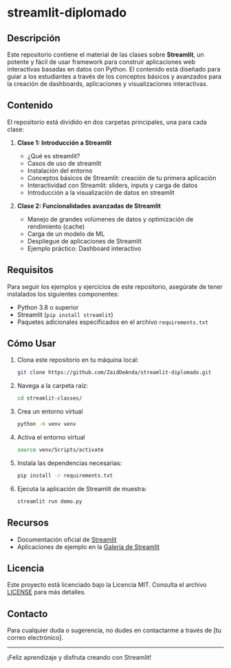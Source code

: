# streamlit-diplomado

## Descripción
Este repositorio contiene el material de las clases sobre **Streamlit**, un potente y fácil de usar framework para construir aplicaciones web interactivas basadas en datos con Python. El contenido está diseñado para guiar a los estudiantes a través de los conceptos básicos y avanzados para la creación de dashboards, aplicaciones y visualizaciones interactivas.

## Contenido
El repositorio está dividido en dos carpetas principales, una para cada clase:

1. **Clase 1: Introducción a Streamlit**
    - ¿Qué es streamlit?
    - Casos de uso de streamlit
    - Instalación del entorno
    - Conceptos básicos de Streamlit: creación de tu primera aplicación
    - Interactividad con Streamlit: sliders, inputs y carga de datos
    - Introducción a la visualización de datos en streamlit

2. **Clase 2: Funcionalidades avanzadas de Streamlit**
    - Manejo de grandes volúmenes de datos y optimización de rendimiento (cache)
    - Carga de un modelo de ML
    - Despliegue de aplicaciones de Streamlit
    - Ejemplo práctico: Dashboard interactivo

## Requisitos
Para seguir los ejemplos y ejercicios de este repositorio, asegúrate de tener instalados los siguientes componentes:

- Python 3.8 o superior
- Streamlit (`pip install streamlit`)
- Paquetes adicionales especificados en el archivo `requirements.txt`

## Cómo Usar
1. Clona este repositorio en tu máquina local:

    ```bash
    git clone https://github.com/ZaidDeAnda/streamlit-diplomado.git
    ```

2. Navega a la carpeta raíz:

    ```bash
    cd streamlit-classes/
    ```

3. Crea un entorno virtual

    ```bash
    python -m venv venv
    ```

4. Activa el entorno virtual

    ```bash
    source venv/Scripts/activate
    ```

5. Instala las dependencias necesarias:

    ```bash
    pip install -r requirements.txt
    ```

6. Ejecuta la aplicación de Streamlit de muestra:

    ```bash
    streamlit run demo.py
    ```

## Recursos
- Documentación oficial de [Streamlit](https://docs.streamlit.io/)
- Aplicaciones de ejemplo en la [Galería de Streamlit](https://streamlit.io/gallery)

## Licencia
Este proyecto está licenciado bajo la Licencia MIT. Consulta el archivo [LICENSE](LICENSE) para más detalles.

## Contacto
Para cualquier duda o sugerencia, no dudes en contactarme a través de [tu correo electrónico].

---
¡Feliz aprendizaje y disfruta creando con Streamlit!

